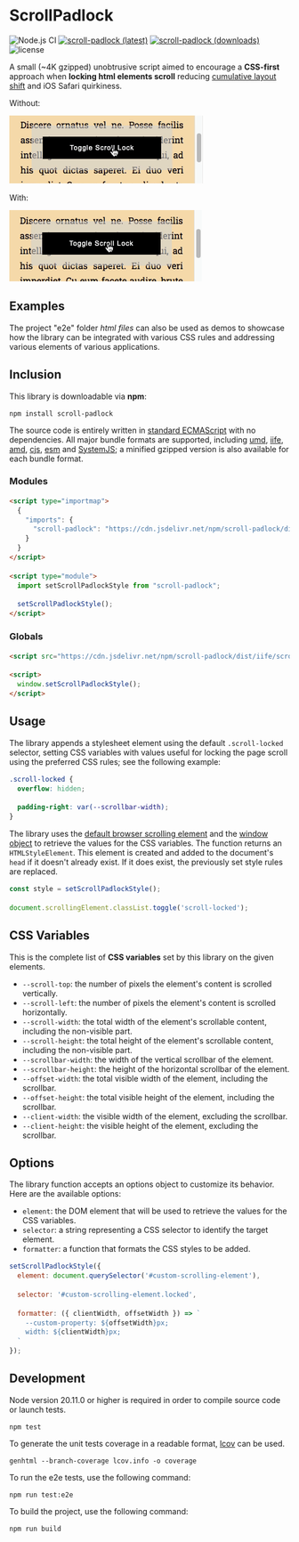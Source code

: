 # ScrollPadlock

![Node.js CI](https://github.com/memob0x/scroll-padlock/workflows/Node.js%20CI/badge.svg)
[![scroll-padlock (latest)](https://img.shields.io/npm/v/scroll-padlock/latest.svg)](https://www.npmjs.com/package/scroll-padlock)
[![scroll-padlock (downloads)](https://img.shields.io/npm/dy/scroll-padlock.svg)](https://www.npmjs.com/package/scroll-padlock)
![license](https://img.shields.io/npm/l/scroll-padlock)

A small (~4K gzipped) unobtrusive script aimed to encourage a **CSS-first** approach when **locking html elements scroll** reducing [cumulative layout shift](https://web.dev/cls/) and iOS Safari quirkiness.

Without:

![without scrollbar gap compensation](https://github.com/memob0x/scroll-padlock/blob/master/assets/without.gif?raw=true)

With:

![with scrollbar gap compensation](https://github.com/memob0x/scroll-padlock/blob/master/assets/with.gif?raw=true)

## Examples

The project "e2e" folder _html files_ can also be used as demos to showcase how the library can be integrated with various CSS rules and addressing various elements of various applications.

## Inclusion

This library is downloadable via **npm**:

```shell
npm install scroll-padlock
```

The source code is entirely written in [standard ECMAScript](https://tc39.es/) with no dependencies.
All major bundle formats are supported, including [umd](https://github.com/umdjs/umd), [iife](https://developer.mozilla.org/en-US/docs/Glossary/IIFE), [amd](https://en.wikipedia.org/wiki/Asynchronous_module_definition), [cjs](https://en.wikipedia.org/wiki/CommonJS), [esm](https://developer.mozilla.org/en-US/docs/Web/JavaScript/Guide/Modules) and [SystemJS](https://github.com/systemjs/systemjs); a minified gzipped version is also available for each bundle format.

### Modules

```html
<script type="importmap">
  {
    "imports": {
      "scroll-padlock": "https://cdn.jsdelivr.net/npm/scroll-padlock/dist/es/scroll-padlock.min.js"
    }
  }
</script>

<script type="module">
  import setScrollPadlockStyle from "scroll-padlock";

  setScrollPadlockStyle();
</script>
```

### Globals

```html
<script src="https://cdn.jsdelivr.net/npm/scroll-padlock/dist/iife/scroll-padlock.min.js"></script>

<script>
  window.setScrollPadlockStyle();
</script>
```

## Usage

The library appends a stylesheet element using the default `.scroll-locked` selector, setting CSS variables with values useful for locking the page scroll using the preferred CSS rules; see the following example:

```css
.scroll-locked {
  overflow: hidden;

  padding-right: var(--scrollbar-width);
}
```

The library uses the [default browser scrolling element](https://developer.mozilla.org/en-US/docs/Web/API/document/scrollingElement) and the [window object](https://developer.mozilla.org/en-US/docs/Web/API/Window) to retrieve the values for the CSS variables.
The function returns an `HTMLStyleElement`. This element is created and added to the document's `head` if it doesn't already exist. If it does exist, the previously set style rules are replaced.

```javascript
const style = setScrollPadlockStyle();

document.scrollingElement.classList.toggle('scroll-locked');
```

## CSS Variables

This is the complete list of **CSS variables** set by this library on the given elements.

- `--scroll-top`: the number of pixels the element's content is scrolled vertically.
- `--scroll-left`: the number of pixels the element's content is scrolled horizontally.
- `--scroll-width`: the total width of the element's scrollable content, including the non-visible part.
- `--scroll-height`: the total height of the element's scrollable content, including the non-visible part.
- `--scrollbar-width`: the width of the vertical scrollbar of the element.
- `--scrollbar-height`: the height of the horizontal scrollbar of the element.
- `--offset-width`: the total visible width of the element, including the scrollbar.
- `--offset-height`: the total visible height of the element, including the scrollbar.
- `--client-width`: the visible width of the element, excluding the scrollbar.
- `--client-height`: the visible height of the element, excluding the scrollbar.

## Options

The library function accepts an options object to customize its behavior. Here are the available options:

- `element`: the DOM element that will be used to retrieve the values for the CSS variables.
- `selector`: a string representing a CSS selector to identify the target element.
- `formatter`: a function that formats the CSS styles to be added.

```javascript
setScrollPadlockStyle({
  element: document.querySelector('#custom-scrolling-element'),

  selector: '#custom-scrolling-element.locked',

  formatter: ({ clientWidth, offsetWidth }) => `
    --custom-property: ${offsetWidth}px;
    width: ${clientWidth}px;
  `
});
```

## Development

Node version 20.11.0 or higher is required in order to compile source code or launch tests.

```shell
npm test
```

To generate the unit tests coverage in a readable format, [lcov](https://github.com/linux-test-project/lcov) can be used.

```shell
genhtml --branch-coverage lcov.info -o coverage
```

To run the e2e tests, use the following command:

```shell
npm run test:e2e
```

To build the project, use the following command:

```shell
npm run build
```
